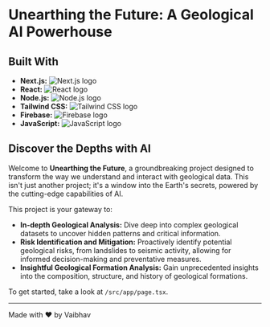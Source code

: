# Unearthing the Future: A Geological AI Powerhouse

## Built With

-   **Next.js:** ![Next.js logo](https://img.shields.io/badge/Next.js-000000?style=for-the-badge&logo=next.js&logoColor=white)
-   **React:** ![React logo](https://img.shields.io/badge/React-20232A?style=for-the-badge&logo=react&logoColor=61DAFB)
-   **Node.js:** ![Node.js logo](https://img.shields.io/badge/Node.js-43853D?style=for-the-badge&logo=node.js&logoColor=white)
-   **Tailwind CSS:** ![Tailwind CSS logo](https://img.shields.io/badge/Tailwind_CSS-38B2AC?style=for-the-badge&logo=tailwind-css&logoColor=white)
-   **Firebase:** ![Firebase logo](https://img.shields.io/badge/Firebase-039BE5?style=for-the-badge&logo=firebase&logoColor=white)
-   **JavaScript:** ![JavaScript logo](https://img.shields.io/badge/JavaScript-323330?style=for-the-badge&logo=javascript&logoColor=F7DF1E)

## Discover the Depths with AI

Welcome to **Unearthing the Future**, a groundbreaking project designed to transform the way we understand and interact with geological data. This isn't just another project; it's a window into the Earth's secrets, powered by the cutting-edge capabilities of AI.

This project is your gateway to:

-   **In-depth Geological Analysis:** Dive deep into complex geological datasets to uncover hidden patterns and critical information.
-   **Risk Identification and Mitigation:** Proactively identify potential geological risks, from landslides to seismic activity, allowing for informed decision-making and preventative measures.
-   **Insightful Geological Formation Analysis:** Gain unprecedented insights into the composition, structure, and history of geological formations.

To get started, take a look at `/src/app/page.tsx`.

---

Made with ❤️ by Vaibhav
